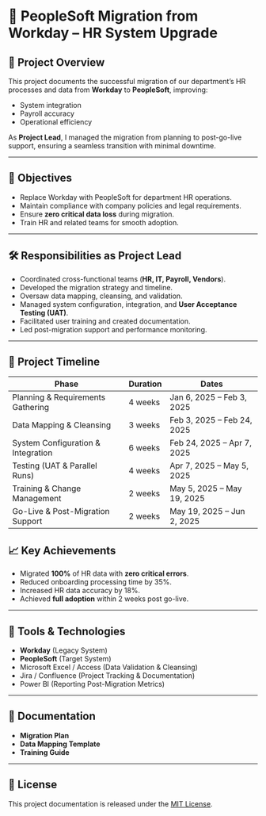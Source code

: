 # 🏢 PeopleSoft Migration from Workday – HR System Upgrade

## 📌 Project Overview
This project documents the successful migration of our department’s HR processes and data from **Workday** to **PeopleSoft**, improving:
- System integration
- Payroll accuracy
- Operational efficiency

As **Project Lead**, I managed the migration from planning to post-go-live support, ensuring a seamless transition with minimal downtime.

---

## 🎯 Objectives
- Replace Workday with PeopleSoft for department HR operations.
- Maintain compliance with company policies and legal requirements.
- Ensure **zero critical data loss** during migration.
- Train HR and related teams for smooth adoption.

---

## 🛠 Responsibilities as Project Lead
- Coordinated cross-functional teams (**HR, IT, Payroll, Vendors**).
- Developed the migration strategy and timeline.
- Oversaw data mapping, cleansing, and validation.
- Managed system configuration, integration, and **User Acceptance Testing (UAT)**.
- Facilitated user training and created documentation.
- Led post-migration support and performance monitoring.

---

## 📅 Project Timeline

| Phase                                | Duration | Dates                          |
|--------------------------------------|----------|---------------------------------|
| Planning & Requirements Gathering    | 4 weeks  | Jan 6, 2025 – Feb 3, 2025       |
| Data Mapping & Cleansing             | 3 weeks  | Feb 3, 2025 – Feb 24, 2025      |
| System Configuration & Integration   | 6 weeks  | Feb 24, 2025 – Apr 7, 2025      |
| Testing (UAT & Parallel Runs)        | 4 weeks  | Apr 7, 2025 – May 5, 2025       |
| Training & Change Management         | 2 weeks  | May 5, 2025 – May 19, 2025      |
| Go-Live & Post-Migration Support     | 2 weeks  | May 19, 2025 – Jun 2, 2025      |


## 📈 Key Achievements
- Migrated **100%** of HR data with **zero critical errors**.
- Reduced onboarding processing time by 35%.
- Increased HR data accuracy by 18%.
- Achieved **full adoption** within 2 weeks post go-live.

---

## 🧰 Tools & Technologies
- **Workday** (Legacy System)
- **PeopleSoft** (Target System)
- Microsoft Excel / Access (Data Validation & Cleansing)
- Jira / Confluence (Project Tracking & Documentation)
- Power BI (Reporting Post-Migration Metrics)

---

## 📄 Documentation
- **Migration Plan**
- **Data Mapping Template**
- **Training Guide**

---

## 📜 License
This project documentation is released under the [MIT License](LICENSE).
